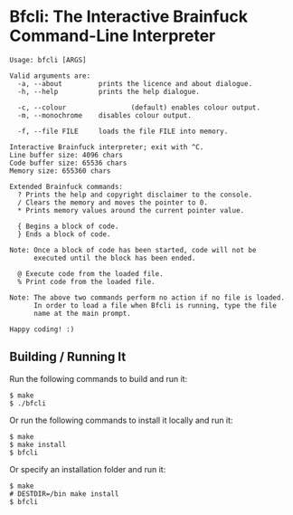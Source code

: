 # Bfcli: The Interactive Brainfuck Command-Line Interpreter

```
Usage: bfcli [ARGS]

Valid arguments are:
  -a, --about         prints the licence and about dialogue.
  -h, --help          prints the help dialogue.

  -c, --colour                (default) enables colour output.
  -m, --monochrome    disables colour output.

  -f, --file FILE     loads the file FILE into memory.

Interactive Brainfuck interpreter; exit with ^C.
Line buffer size: 4096 chars
Code buffer size: 65536 chars
Memory size: 655360 chars

Extended Brainfuck commands:
  ? Prints the help and copyright disclaimer to the console.
  / Clears the memory and moves the pointer to 0.
  * Prints memory values around the current pointer value.
  
  { Begins a block of code.
  } Ends a block of code.

Note: Once a block of code has been started, code will not be
      executed until the block has been ended.

  @ Execute code from the loaded file.
  % Print code from the loaded file.

Note: The above two commands perform no action if no file is loaded.
      In order to load a file when Bfcli is running, type the file
      name at the main prompt.

Happy coding! :)
```

## Building / Running It
Run the following commands to build and run it:

```
$ make
$ ./bfcli
```

Or run the following commands to install it locally and run it:

```
$ make
$ make install
$ bfcli
```

Or specify an installation folder and run it:

```
$ make
# DESTDIR=/bin make install
$ bfcli
```
